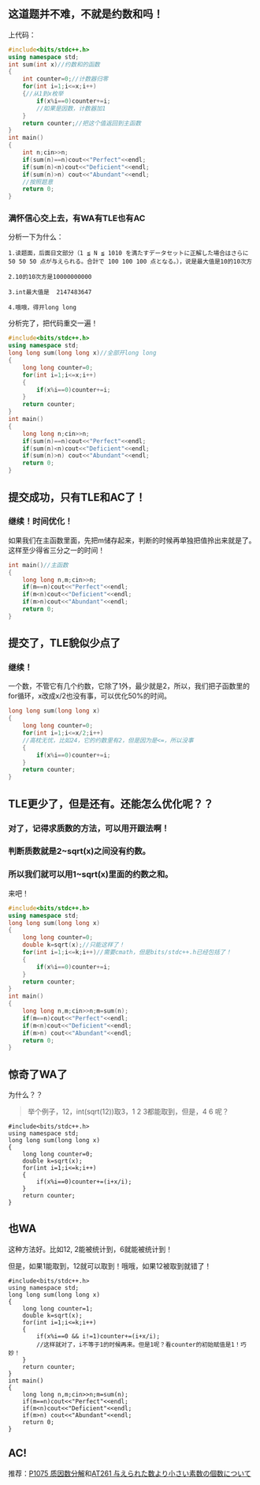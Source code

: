 ## 这道题并不难，不就是约数和吗！

上代码：

```cpp
#include<bits/stdc++.h>
using namespace std;
int sum(int x)//约数和的函数
{
	int counter=0;//计数器归零
    for(int i=1;i<=x;i++)
    {//从1到x枚举
        if(x%i==0)counter+=i;
        //如果是因数，计数器加1             
    }
    return counter;//把这个值返回到主函数
}
int main()
{
    int n;cin>>n;
    if(sum(n)==n)cout<<"Perfect"<<endl;
    if(sum(n)<n)cout<<"Deficient"<<endl;
    if(sum(n)>n) cout<<"Abundant"<<endl;
    //按照题意
    return 0;
}
```
### 满怀信心交上去，有WA有TLE也有AC

分析一下为什么：

    1.读题面，后面日文部分（1 ≦ N ≦ 1010 を満たすデータセットに正解した場合はさらに 50 50 50 点が与えられる。合計で 100 100 100 点となる。），说是最大值是10的10次方
    
    2.10的10次方是10000000000
    
    3.int最大值是  2147483647
    
    4.哦哦，得开long long

分析完了，把代码重交一遍！

```cpp
#include<bits/stdc++.h>
using namespace std;
long long sum(long long x)//全部开long long
{
	long long counter=0;
    for(int i=1;i<=x;i++)
    {
        if(x%i==0)counter+=i;
    }
    return counter;
}
int main()
{
    long long n;cin>>n;
    if(sum(n)==n)cout<<"Perfect"<<endl;
    if(sum(n)<n)cout<<"Deficient"<<endl;
    if(sum(n)>n) cout<<"Abundant"<<endl;
    return 0;
}
```

## 提交成功，只有TLE和AC了！

### 继续！时间优化！

如果我们在主函数里面，先把m储存起来，判断的时候再单独把值拎出来就是了。这样至少得省三分之一的时间！

```cpp
int main()//主函数
{
    long long n,m;cin>>n;
    if(m==n)cout<<"Perfect"<<endl;
    if(m<n)cout<<"Deficient"<<endl;
    if(m>n)cout<<"Abundant"<<endl;
    return 0;
}
```

## 提交了，TLE貌似少点了
### 继续！

一个数，不管它有几个约数，它除了1外，最少就是2，所以，我们把子函数里的for循环，x改成x/2也没有事，可以优化50%的时间。

```cpp
long long sum(long long x)
{
    long long counter=0;
    for(int i=1;i<=x/2;i++)
    //高枕无忧，比如24，它的约数里有2，但是因为是<=，所以没事
    {
        if(x%i==0)counter+=i;
    }
    return counter;
}
```

## TLE更少了，但是还有。还能怎么优化呢？？

### 对了，记得求质数的方法，可以用开跟法啊！

### 判断质数就是2~sqrt(x)之间没有约数。

### 所以我们就可以用1~sqrt(x)里面的约数之和。

来吧！
```cpp
#include<bits/stdc++.h>
using namespace std;
long long sum(long long x)
{
	long long counter=0;
    double k=sqrt(x);//只能这样了！
    for(int i=1;i<=k;i++)//需要cmath，但是bits/stdc++.h已经包括了！
    {
        if(x%i==0)counter+=i;
    }
    return counter;
}
int main()
{
    long long n,m;cin>>n;m=sum(n);
    if(m==n)cout<<"Perfect"<<endl;
    if(m<n)cout<<"Deficient"<<endl;
    if(m>n) cout<<"Abundant"<<endl;
    return 0;
}
```
## 惊奇了WA了

为什么？？

>举个例子，12，int(sqrt(12))取3，1 2 3都能取到，但是，4 6 呢？

```
#include<bits/stdc++.h>
using namespace std;
long long sum(long long x)
{
	long long counter=0;
    double k=sqrt(x);
    for(int i=1;i<=k;i++)
    {
        if(x%i==0)counter+=(i+x/i);
    }
    return counter;
}
```
## 也WA
这种方法好。比如12, 2能被统计到，6就能被统计到！

但是，如果1能取到，12就可以取到！哦哦，如果12被取到就错了！

```
#include<bits/stdc++.h>
using namespace std;
long long sum(long long x)
{
	long long counter=1;
    double k=sqrt(x);
    for(int i=1;i<=k;i++)
    {
        if(x%i==0 && i!=1)counter+=(i+x/i);
        //这样就对了，i不等于1的时候再来。但是1呢？看counter的初始赋值是1！巧妙！
    }
    return counter;
}
int main()
{
    long long n,m;cin>>n;m=sum(n);
    if(m==n)cout<<"Perfect"<<endl;
    if(m<n)cout<<"Deficient"<<endl;
    if(m>n) cout<<"Abundant"<<endl;
    return 0;
}
```

## AC!

推荐：[P1075 质因数分解](https://www.luogu.org/problem/P1075)和[AT261 与えられた数より小さい素数の個数について](https://www.luogu.org/problem/AT261)
